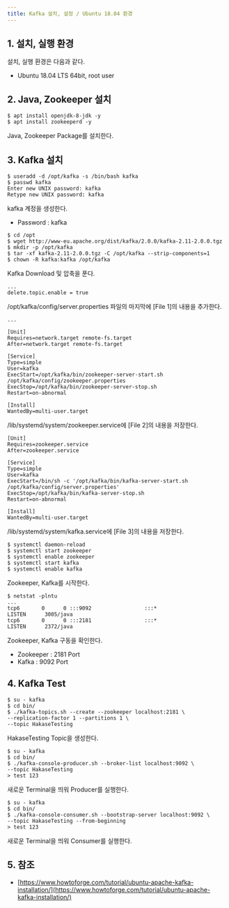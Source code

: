 ```yaml
---
title: Kafka 설치, 설정 / Ubuntu 18.04 환경
---
```


## 1. 설치, 실행 환경

설치, 실행 환경은 다음과 같다.
* Ubuntu 18.04 LTS 64bit, root user

## 2. Java, Zookeeper 설치

```shell
$ apt install openjdk-8-jdk -y
$ apt install zookeeperd -y
```

Java, Zookeeper Package를 설치한다.

## 3. Kafka 설치

```shell
$ useradd -d /opt/kafka -s /bin/bash kafka
$ passwd kafka
Enter new UNIX password: kafka
Retype new UNIX password: kafka
```

kafka 계정을 생성한다.
* Password : kafka

```shell
$ cd /opt
$ wget http://www-eu.apache.org/dist/kafka/2.0.0/kafka-2.11-2.0.0.tgz
$ mkdir -p /opt/kafka
$ tar -xf kafka-2.11-2.0.0.tgz -C /opt/kafka --strip-components=1
$ chown -R kafka:kafka /opt/kafka
```

Kafka Download 및 압축을 푼다.

```text {caption="[File 1] /opt/kafka/config/server.properties", linenos=table}
...
delete.topic.enable = true
```

/opt/kafka/config/server.properties 파일의 마지막에 [File 1]의 내용을 추가한다.

```text {caption="[File 2] /lib/systemd/system/zookeeper.service", linenos=table}
...

[Unit]
Requires=network.target remote-fs.target
After=network.target remote-fs.target

[Service]
Type=simple
User=kafka
ExecStart=/opt/kafka/bin/zookeeper-server-start.sh /opt/kafka/config/zookeeper.properties
ExecStop=/opt/kafka/bin/zookeeper-server-stop.sh
Restart=on-abnormal

[Install]
WantedBy=multi-user.target
```

/lib/systemd/system/zookeeper.service에 [File 2]의 내용을 저장한다.

```text {caption="[File 3] /lib/systemd/system/kafka.service", linenos=table}
[Unit]
Requires=zookeeper.service
After=zookeeper.service

[Service]
Type=simple
User=kafka
ExecStart=/bin/sh -c '/opt/kafka/bin/kafka-server-start.sh /opt/kafka/config/server.properties'
ExecStop=/opt/kafka/bin/kafka-server-stop.sh
Restart=on-abnormal

[Install]
WantedBy=multi-user.target
```

/lib/systemd/system/kafka.service에 [File 3]의 내용을 저장한다.

```shell
$ systemctl daemon-reload
$ systemctl start zookeeper
$ systemctl enable zookeeper
$ systemctl start kafka
$ systemctl enable kafka
```

Zookeeper, Kafka를 시작한다.

```shell
$ netstat -plntu
...
tcp6       0      0 :::9092                 :::*                    LISTEN      3005/java
tcp6       0      0 :::2181                 :::*                    LISTEN      2372/java
```

Zookeeper, Kafka 구동을 확인한다.
* Zookeeper : 2181 Port
* Kafka : 9092 Port

## 4. Kafka Test

```shell
$ su - kafka
$ cd bin/
$ ./kafka-topics.sh --create --zookeeper localhost:2181 \
--replication-factor 1 --partitions 1 \
--topic HakaseTesting
```

HakaseTesting Topic을 생성한다.

```shell
$ su - kafka
$ cd bin/
$ ./kafka-console-producer.sh --broker-list localhost:9092 \
--topic HakaseTesting
> test 123
```

새로운 Terminal을 띄워 Producer를 실행한다.

```shell
$ su - kafka
$ cd bin/
$ ./kafka-console-consumer.sh --bootstrap-server localhost:9092 \
--topic HakaseTesting --from-beginning
> test 123
```

새로운 Terminal을 띄워 Consumer를 실행한다.

## 5. 참조

* [https://www.howtoforge.com/tutorial/ubuntu-apache-kafka-installation/](https://www.howtoforge.com/tutorial/ubuntu-apache-kafka-installation/)
